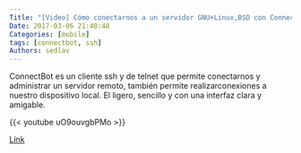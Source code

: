 ```yaml
---
Title: "[Video] Cómo conectarnos a un servidor GNU+Linux,BSD con ConnectBot "
Date: 2017-03-06 21:40:48
Categories: [mobile]
tags: [connectbot, ssh]
Authors: sedlav
---
```


ConnectBot es un cliente ssh y de telnet que permite conectarnos y administrar un servidor remoto, también  permite realizarconexiones a nuestro dispositivo local. El ligero, sencillo y con una interfaz clara y amigable.

{{< youtube uO9ouvgbPMo >}}

[Link](https://www.youtube.com/watch?v=uO9ouvgbPMo)
